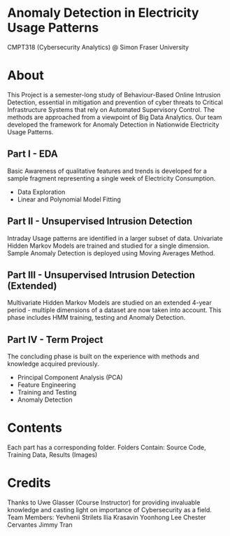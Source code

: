 # Anomaly Detection in Electricity Usage Patterns
CMPT318 (Cybersecurity Analytics) @ Simon Fraser University

# About
This Project is a semester-long study of Behaviour-Based Online Intrusion Detection, essential in mitigation and prevention of cyber threats to Critical Infrastructure Systems that rely on Automated Supervisory Control.
The methods are approached from a viewpoint of Big Data Analytics.
Our team developed the framework for Anomaly Detection in Nationwide Electricity Usage Patterns.

## Part I - EDA
Basic Awareness of qualitative features and trends is developed for a sample fragment representing a single week of Electricity Consumption.
- Data Exploration
- Linear and Polynomial Model Fitting

## Part II - Unsupervised Intrusion Detection
Intraday Usage patterns are identified in a larger subset of data.
Univariate Hidden Markov Models are trained and studied for a single dimension.
Sample Anomaly Detection is deployed using Moving Averages Method.

## Part III - Unsupervised Intrusion Detection (Extended)
Multivariate Hidden Markov Models are studied on an extended 4-year period - multiple dimensions of a dataset are now taken into account.
This phase includes HMM training, testing and Anomaly Detection.


## Part IV - Term Project
The concluding phase is built on the experience with methods and knowledge acquired previously.
- Principal Component Analysis (PCA)
- Feature Engineering
- Training and Testing
- Anomaly Detection


# Contents
Each part has a corresponding folder.
Folders Contain: Source Code, Training Data, Results (Images)

# Credits
Thanks to Uwe Glasser (Course Instructor) for providing invaluable knowledge and casting light on importance of Cybersecurity as a field.
Team Members:
    Yevhenii Strilets
    Ilia Krasavin
    Yoonhong Lee
    Chester Cervantes
    Jimmy Tran
